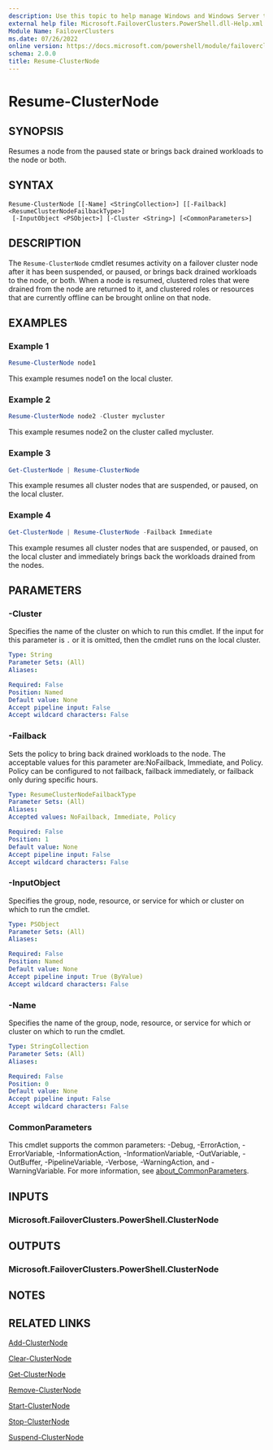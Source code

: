 ```yaml
---
description: Use this topic to help manage Windows and Windows Server technologies with Windows PowerShell.
external help file: Microsoft.FailoverClusters.PowerShell.dll-Help.xml
Module Name: FailoverClusters
ms.date: 07/26/2022
online version: https://docs.microsoft.com/powershell/module/failoverclusters/resume-clusternode?view=windowsserver2022-ps&wt.mc_id=ps-gethelp
schema: 2.0.0
title: Resume-ClusterNode
---
```


# Resume-ClusterNode

## SYNOPSIS
Resumes a node from the paused state or brings back drained workloads to the node or both.

## SYNTAX

```
Resume-ClusterNode [[-Name] <StringCollection>] [[-Failback] <ResumeClusterNodeFailbackType>]
 [-InputObject <PSObject>] [-Cluster <String>] [<CommonParameters>]
```

## DESCRIPTION
The `Resume-ClusterNode` cmdlet resumes activity on a failover cluster node after it has been
suspended, or paused, or brings back drained workloads to the node, or both. When a node is resumed,
clustered roles that were drained from the node are returned to it, and clustered roles or resources
that are currently offline can be brought online on that node.

## EXAMPLES

### Example 1
```powershell
Resume-ClusterNode node1
```

This example resumes node1 on the local cluster.

### Example 2
```powershell
Resume-ClusterNode node2 -Cluster mycluster
```

This example resumes node2 on the cluster called mycluster.

### Example 3
```powershell
Get-ClusterNode | Resume-ClusterNode
```

This example resumes all cluster nodes that are suspended, or paused, on the local cluster.

### Example 4
```powershell
Get-ClusterNode | Resume-ClusterNode -Failback Immediate
```

This example resumes all cluster nodes that are suspended, or paused, on the local cluster and
immediately brings back the workloads drained from the nodes.

## PARAMETERS

### -Cluster
Specifies the name of the cluster on which to run this cmdlet.
If the input for this parameter is `.` or it is omitted, then the cmdlet runs on the local cluster.

```yaml
Type: String
Parameter Sets: (All)
Aliases: 

Required: False
Position: Named
Default value: None
Accept pipeline input: False
Accept wildcard characters: False
```

### -Failback
Sets the policy to bring back drained workloads to the node. The acceptable values for this
parameter are:NoFailback, Immediate, and Policy. Policy can be configured to not failback, failback
immediately, or failback only during specific hours.

```yaml
Type: ResumeClusterNodeFailbackType
Parameter Sets: (All)
Aliases: 
Accepted values: NoFailback, Immediate, Policy

Required: False
Position: 1
Default value: None
Accept pipeline input: False
Accept wildcard characters: False
```

### -InputObject
Specifies the group, node, resource, or service for which or cluster on which to run the cmdlet.

```yaml
Type: PSObject
Parameter Sets: (All)
Aliases: 

Required: False
Position: Named
Default value: None
Accept pipeline input: True (ByValue)
Accept wildcard characters: False
```

### -Name
Specifies the name of the group, node, resource, or service for which or cluster on which to run the
cmdlet.

```yaml
Type: StringCollection
Parameter Sets: (All)
Aliases: 

Required: False
Position: 0
Default value: None
Accept pipeline input: False
Accept wildcard characters: False
```

### CommonParameters
This cmdlet supports the common parameters: -Debug, -ErrorAction, -ErrorVariable,
-InformationAction, -InformationVariable, -OutVariable, -OutBuffer, -PipelineVariable, -Verbose,
-WarningAction, and -WarningVariable. For more information, see
[about_CommonParameters](https://go.microsoft.com/fwlink/?LinkID=113216).

## INPUTS

### Microsoft.FailoverClusters.PowerShell.ClusterNode

## OUTPUTS

### Microsoft.FailoverClusters.PowerShell.ClusterNode

## NOTES

## RELATED LINKS

[Add-ClusterNode](./Add-ClusterNode.md)

[Clear-ClusterNode](./Clear-ClusterNode.md)

[Get-ClusterNode](./Get-ClusterNode.md)

[Remove-ClusterNode](./Remove-ClusterNode.md)

[Start-ClusterNode](./Start-ClusterNode.md)

[Stop-ClusterNode](./Stop-ClusterNode.md)

[Suspend-ClusterNode](./Suspend-ClusterNode.md)

